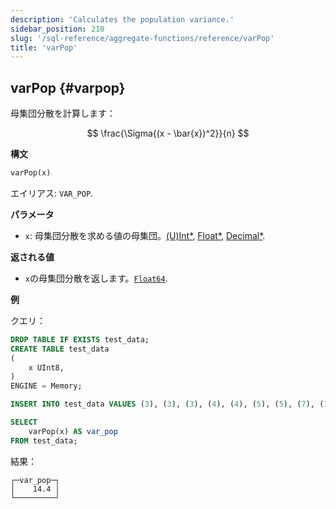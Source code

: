 ```yaml
---
description: 'Calculates the population variance.'
sidebar_position: 210
slug: '/sql-reference/aggregate-functions/reference/varPop'
title: 'varPop'
---
```




## varPop {#varpop}

母集団分散を計算します：

$$
\frac{\Sigma{(x - \bar{x})^2}}{n}
$$

**構文**

```sql
varPop(x)
```

エイリアス: `VAR_POP`.

**パラメータ**

- `x`: 母集団分散を求める値の母集団。[(U)Int*](../../data-types/int-uint.md), [Float*](../../data-types/float.md), [Decimal*](../../data-types/decimal.md).

**返される値**

- `x`の母集団分散を返します。[`Float64`](../../data-types/float.md).

**例**

クエリ：

```sql
DROP TABLE IF EXISTS test_data;
CREATE TABLE test_data
(
    x UInt8,
)
ENGINE = Memory;

INSERT INTO test_data VALUES (3), (3), (3), (4), (4), (5), (5), (7), (11), (15);

SELECT
    varPop(x) AS var_pop
FROM test_data;
```

結果：

```response
┌─var_pop─┐
│    14.4 │
└─────────┘
```
